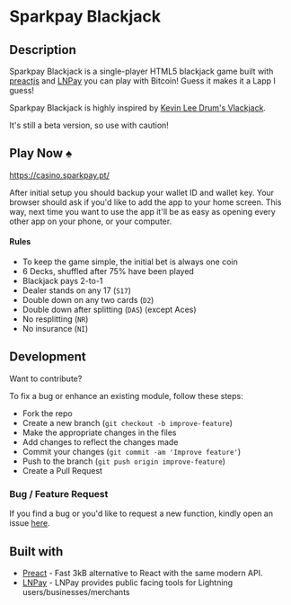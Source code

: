 # Sparkpay Blackjack

## Description

Sparkpay Blackjack is a single-player HTML5 blackjack game built with [preactjs](https://preactjs.com/) and [LNPay](https://lnpay.co/) you can play with Bitcoin! Guess it makes it a Lapp I guess!

Sparkpay Blackjack is highly inspired by [Kevin Lee Drum's Vlackjack](https://kevinleedrum.github.io/vlackjack/).

It's still a beta version, so use with caution!

## Play Now :spades:

https://casino.sparkpay.pt/

After initial setup you should backup your wallet ID and wallet key. Your browser should ask if you'd like to add the app to your home screen. This way, next time you want to use the app it'll be as easy as opening every other app on your phone, or your computer.

#### Rules

- To keep the game simple, the initial bet is always one coin
- 6 Decks, shuffled after 75% have been played
- Blackjack pays 2-to-1
- Dealer stands on any 17 (`S17`)
- Double down on any two cards (`D2`)
- Double down after splitting (`DAS`) (except Aces)
- No resplitting (`NR`)
- No insurance (`NI`)

## Development

Want to contribute?

To fix a bug or enhance an existing module, follow these steps:

- Fork the repo
- Create a new branch (`git checkout -b improve-feature`)
- Make the appropriate changes in the files
- Add changes to reflect the changes made
- Commit your changes (`git commit -am 'Improve feature'`)
- Push to the branch (`git push origin improve-feature`)
- Create a Pull Request

### Bug / Feature Request

If you find a bug or you'd like to request a new function, kindly open an issue [here](https://github.com/talvasconcelos/sparkbj/issues/new).

## Built with

- [Preact](https://preactjs.com/) - Fast 3kB alternative to React with the same modern API.
- [LNPay](https://lnpay.co/) - LNPay provides public facing tools for Lightning users/businesses/merchants
